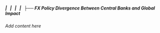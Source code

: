 ##### |   |   |   |   ├── FX Policy Divergence Between Central Banks and Global Impact

*Add content here*